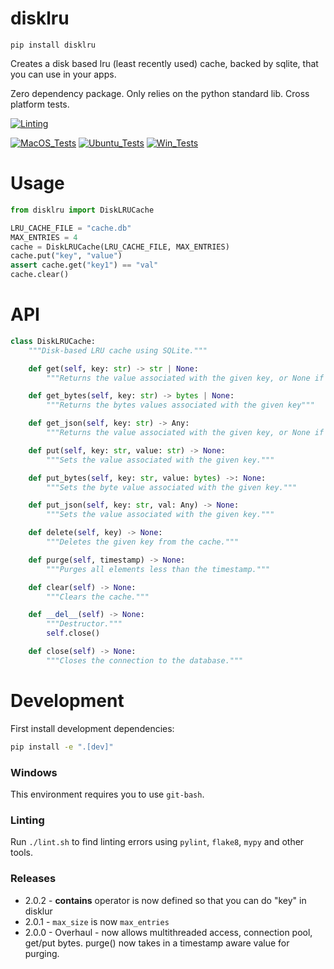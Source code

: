 # disklru

`pip install disklru`

Creates a disk based lru (least recently used) cache, backed by sqlite, that you can use in your apps.

Zero dependency package. Only relies on the python standard lib. Cross platform tests.

[![Linting](https://github.com/zackees/disklru/actions/workflows/lint.yml/badge.svg)](https://github.com/zackees/disklru/actions/workflows/lint.yml)

[![MacOS_Tests](https://github.com/zackees/disklru/actions/workflows/push_macos.yml/badge.svg)](https://github.com/zackees/disklru/actions/workflows/push_macos.yml)
[![Ubuntu_Tests](https://github.com/zackees/disklru/actions/workflows/push_ubuntu.yml/badge.svg)](https://github.com/zackees/disklru/actions/workflows/push_ubuntu.yml)
[![Win_Tests](https://github.com/zackees/disklru/actions/workflows/push_win.yml/badge.svg)](https://github.com/zackees/disklru/actions/workflows/push_win.yml)


# Usage

```python
from disklru import DiskLRUCache

LRU_CACHE_FILE = "cache.db"
MAX_ENTRIES = 4
cache = DiskLRUCache(LRU_CACHE_FILE, MAX_ENTRIES)
cache.put("key", "value")
assert cache.get("key1") == "val"
cache.clear()
```

# API

```python
class DiskLRUCache:
    """Disk-based LRU cache using SQLite."""

    def get(self, key: str) -> str | None:
        """Returns the value associated with the given key, or None if the key is not in the cache."""

    def get_bytes(self, key: str) -> bytes | None:
        """Returns the bytes values associated with the given key"""

    def get_json(self, key: str) -> Any:
        """Returns the value associated with the given key, or None if the key is not in the cache."""

    def put(self, key: str, value: str) -> None:
        """Sets the value associated with the given key."""

    def put_bytes(self, key: str, value: bytes) ->: None:
        """Sets the byte value associated with the given key."""

    def put_json(self, key: str, val: Any) -> None:
        """Sets the value associated with the given key."""

    def delete(self, key) -> None:
        """Deletes the given key from the cache."""

    def purge(self, timestamp) -> None:
        """Purges all elements less than the timestamp."""

    def clear(self) -> None:
        """Clears the cache."""

    def __del__(self) -> None:
        """Destructor."""
        self.close()

    def close(self) -> None:
        """Closes the connection to the database."""
```

# Development

First install development dependencies:

```bash
pip install -e ".[dev]"
```

### Windows

This environment requires you to use `git-bash`.

### Linting

Run `./lint.sh` to find linting errors using `pylint`, `flake8`, `mypy` and other tools.


### Releases

  * 2.0.2 - __contains__ operator is now defined so that you can do "key" in disklur
  * 2.0.1 - `max_size` is now `max_entries`
  * 2.0.0 - Overhaul - now allows multithreaded access, connection pool, get/put bytes. purge() now takes in a timestamp aware value for purging.
